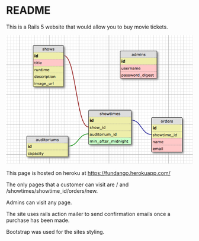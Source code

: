 # README

This is a Rails 5 website that would allow you to buy movie tickets.

![Database Schema](schema.png)

This page is hosted on heroku at https://fundango.herokuapp.com/

The only pages that a customer can visit are / and /showtimes/showtime_id/orders/new.

Admins can visit any page.

The site uses rails action mailer to send confirmation emails once a purchase has been made.

Bootstrap was used for the sites styling.